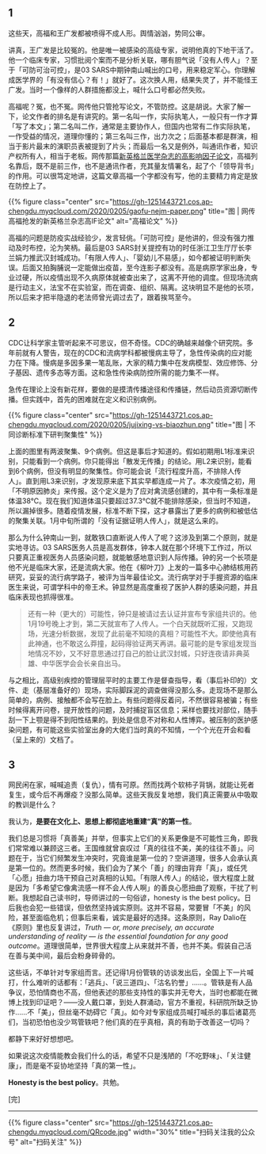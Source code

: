 
## 1

这些天，高福和王广发都被喷得不成人形。舆情汹汹，势同公审。

讲真，王广发是比较冤的。他是唯一被感染的高级专家，说明他真的下地干活了。他一个临床专家，习惯批阅个案而不是分析关联，哪有胆气说「没有人传人」？至于「可防可治可控」，是03 SARS中期钟南山喊出的口号，用来稳定军心。你理解成医学界的「有没有信心？有！」就好了。这次换人用，结果失灵了，并不能怪王广发。当时一个像样的人群措施都没上，喊什么口号都必然失败。

高福呢？冤，也不冤。网传他只管抢写论文，不管防控。这是胡说。大家了解一下，论文作者的排名是有讲究的。第一名叫一作，实际执笔人，一般只有一作才算「写了本文」；第二名叫二作，通常是主要协作人，但国内也常有二作实际执笔，一作受益的情况，道理你懂的；第三名叫三作，出力次之；后面基本都是群演，相当于影片最末的演职员表被提到了片头；而最后一名又是例外，叫通讯作者，知识产权所有人，相当于老板。网传那篇[新英格兰医学杂志的高影响因子论文](https://www.nejm.org/doi/pdf/10.1056/NEJMoa2001316?articleTools=true)，高福列名靠后，既不是前三作，也不是通讯作者，充其量友情署名，起了个「领导背书」的作用。可以很笃定地讲，这篇文章高福一个字都没有写，他的主要精力肯定是放在防控上了。

{{% figure class="center" src="https://gh-1251443721.cos.ap-chengdu.myqcloud.com/2020/0205/gaofu-nejm-paper.png" title="图 | 网传高福抢发的新英格兰杂志高IF论文" alt="高福论文" %}}

<!--more-->

高福的问题是防疫实战经验少，发言轻佻。「可防可控」是他讲的，但没有强力推动及时布控，沦为笑柄。最后是03 SARS封关提控有功的时任浙江卫生厅厅长李兰娟力推武汉封城成功。「有限人传人」、「婴幼儿不易感」，如今都被证明判断失误。后面又拍胸脯说一定能做出疫苗，至今连影子都没有。高是病原学家出身，专业过硬，所以疫情出现不久病原体就被查出来了，这离不开他的调度。但现场流病是行动主义，法宝不在实验室，而在调查、组织、隔离。这块明显不是他的长项，所以后来才把半隐退的老法师曾光调过去了，跟着挨骂至今。

## 2

CDC让科学家主管听起来不可思议，但不奇怪。CDC的确越来越像个研究院。多年前就有人警告，现在的CDC和流病学科都被慢病主导了，急性传染病的应对能力在下降。慢病是多因多果一笔乱账，大家的精力集中在发病模型、效应修饰、分子基因、遗传多态等方面。这和急性传染病防控所需的能力集不一样。

急传在理论上没有新花样，要做的是摸清传播途径和传播链，然后动员资源切断传播。但实践中，首先的困难就在定义和识别病例。

{{% figure class="center" src="https://gh-1251443721.cos.ap-chengdu.myqcloud.com/2020/0205/jujixing-vs-biaozhun.png" title="图 | 不同诊断标准下研判聚集性" %}}

上面的图里有两波聚集、9个病例。但这是事后才知道的。假如初期用L1标准来识别，只能看到一个病例。你只能得出「散发无传播」的结论。用L2来识别，能看到6个病例，但没有明显的聚集性。你可能会说「流行程度升高，不排除人传人」。直到用L3来识别，才发现原来底下其实早都连成一片了。本次疫情之初，用「不明原因肺炎」来传报。这个定义是为了应对禽流感创建的，其中有一条标准是体温38℃。现在我们知道体温只要超过37.3℃就不能排除感染，但当时不知道，所以漏掉很多。随着疫情发展，标准不断下探，这才暴露出了更多的病例和被低估的聚集关联。1月中旬所谓的「没有证据证明人传人」，就是这么来的。

那么为什么钟南山一到，就敢铁口直断说人传人了呢？这涉及到第二个原则，就是实地寻访。03 SARS医务人员是高发群体，钟本人就在那个环境下工作过，所以只要真正重视医务人员感染问题，就能敏感地意识到人际传播。钟的另一个长项是他不光是临床大家，还是流病大家。他在《柳叶刀》上发的一篇多中心肺结核用药研究，妥妥的流行病学路子，被评为当年最佳论文。流行病学对于手握资源的临床医生来说，可谓学科中的帝王术。钟显然是高度重视了医护人群的感染问题，并且临床表现也抓得很准。

> 还有一种（更大的）可能性，钟只是被请过去认证并宣布专家组共识的。他1月19号晚上才到，第二天就宣布了人传人。一个白天就既听汇报，又跑现场，光速分析数据，发现了此前毫不知晓的真相？可能性不大。即使他真有此神通，也不敢这么莽撞，起码得验证两天再讲。最可能的是专家组发现当地情况不妙，又不好意思通过打自己的脸让武汉封城，只好连夜请非典英雄、中华医学会会长亲自出马。

与之相比，高级别疾控的管理层平时的主要工作是督查指导，看（事后补印的）文件、走（基层准备好的）现场，实际脚踩泥的调查做得没那么多。走现场不是那么简单的，病例、接触都不会写在脸上。有些问题得反着问，不然很容易被骗；有些时候得离开问卷，提开放性的问题，及时捕捉盲区信息；采样也要找对部位，随手刮一下上颚是得不到阳性结果的。到处是信息不对称和人性博弈。被压制的医护感染问题，有可能这些实验室出身的大佬们当时真的不知情，一个个光在开会和看（呈上来的）文档了。

## 3

网民闲在家，喊喊追责（复仇），情有可原。然而找两个软柿子背锅，就能让死者复生，或今后不再爆疫？没那么简单。这些天我反复地想，我们真正需要从中吸取的教训是什么？

我认为，**是要在文化上、思想上都彻底地重建“真”的第一性**。

我们总是习惯将「真善美」并举，但事实上它们的关系更像是不可能性三角，即我们常常难以兼顾这三者。王国维就曾哀叹过「真的往往不美，美的往往不善」。问题在于，当它们频繁发生冲突时，究竟谁是第一位的？空讲道理，很多人会承认真是第一位的。然而更多时候，我们会为了某个「善」的理由背弃「真」，或任凭「心愿」扭曲力场干预自己对真相的认知。「有限人传人」的结论，很大程度上就是因为「多希望它像禽流感一样不会人传人啊」的善良心愿扭曲了观察，干扰了判断。我想起自己读书时，导师讲过的一句俗谚，honesty is the best policy。日后我也会犯一些错误，但依然坚持诚实原则。这并不容易，常要冒「不美」的风险，甚至面临危机；但事后来看，诚实是最好的选择。这条原则，Ray Dalio在《原则》里也反复讲过，_Truth — or, more precisely, an accurate understanding of reality — is the essential foundation for any good outcome_。道理很简单，世界很大程度上从来就并不善，也并不美。假装自己活在善与美中间，最后会粉身碎骨的。

这些话，不单针对专家组而言。还记得1月份管轶的访谈发出后，全国上下一片喊打，什么难听的话都有：「逃兵」、「说三道四」、「沽名钓誉」……。管轶是有人品争议，恐怕情商也不高，但他表述的那些支持性的事实并无夸大，当时也都能在微博上找到印证吧？——没人戴口罩，到处人群涌动，官方不重视，科研院所缺乏协作……不「美」，但丝毫不妨碍它「真」。如今对专家组成员喊打喊杀的事后诸葛亮们，当初恐怕也没少骂管轶吧？他们真的在乎真相，真的有助于改善这一切吗？

都静下来好好想想吧。

如果说这次疫情能教会我们什么的话，希望不只是浅陋的「不吃野味」、「关注健康」，而是毫不妥协地坚持「真的第一性」。

**Honesty is the best policy**。共勉。

[完]

---

<!-- {% raw %} -->
{{% figure class="center" src="https://gh-1251443721.cos.ap-chengdu.myqcloud.com/QRcode.jpg" width="30%" title="扫码关注我的公众号" alt="扫码关注" %}}
<!-- {% endraw %} -->
